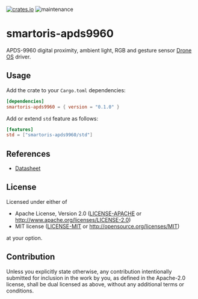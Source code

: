 [![crates.io](https://img.shields.io/crates/v/smartoris-apds9960.svg)](https://crates.io/crates/smartoris-apds9960)
![maintenance](https://img.shields.io/badge/maintenance-actively--developed-brightgreen.svg)

# smartoris-apds9960

APDS-9960 digital proximity, ambient light, RGB and gesture sensor [Drone
OS] driver.

## Usage

Add the crate to your `Cargo.toml` dependencies:

```toml
[dependencies]
smartoris-apds9960 = { version = "0.1.0" }
```

Add or extend `std` feature as follows:

```toml
[features]
std = ["smartoris-apds9960/std"]
```

## References

* [Datasheet](https://docs.broadcom.com/doc/AV02-4191EN)

[Drone OS]: https://www.drone-os.com/

## License

Licensed under either of

 * Apache License, Version 2.0
   ([LICENSE-APACHE](LICENSE-APACHE) or http://www.apache.org/licenses/LICENSE-2.0)
 * MIT license
   ([LICENSE-MIT](LICENSE-MIT) or http://opensource.org/licenses/MIT)

at your option.

## Contribution

Unless you explicitly state otherwise, any contribution intentionally submitted
for inclusion in the work by you, as defined in the Apache-2.0 license, shall be
dual licensed as above, without any additional terms or conditions.
